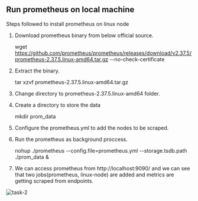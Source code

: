 ## Run prometheus on local machine

Steps followed to install prometheus on linux node

1. Download prometheus binary from below official source.

    wget https://github.com/prometheus/prometheus/releases/download/v2.37.5/prometheus-2.37.5.linux-amd64.tar.gz --no-check-certificate

2. Extract the binary. 

    tar xzvf prometheus-2.37.5.linux-amd64.tar.gz

3. Change directory to prometheus-2.37.5.linux-amd64 folder. 

4. Create a directory to store the data

    mkdir prom_data

5. Configure the prometheus.yml to add the nodes to be scraped. 

6. Run the prometheus as background proccess.

    nohup ./prometheus --config.file=prometheus.yml --storage.tsdb.path ./prom_data &

7. We can access prometheus from  http://localhost:9090/  and we can see that two jobs(prometheus, linux-node) are added and metrics are getting scraped from endpoints.

![task-2](https://user-images.githubusercontent.com/37712815/216111619-d5fc4acf-74ce-4907-a5b3-cdd4b3b66580.png)
